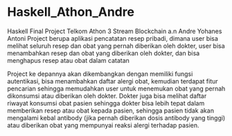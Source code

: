 # Haskell_Athon_Andre
Haskell Final Project Telkom Athon 3 Stream Blockchain a.n Andre Yohanes Antoni
Project berupa aplikasi pencatatan resep pribadi, dimana user bisa melihat seluruh resep dan obat yang pernah diberikan oleh dokter,
user bisa menambahkan resep dan obat yang diberikan oleh dokter, dan bisa menghapus resep atau obat dalam catatan

Project ke depannya akan dikembangkan dengan memiliki fungsi autentikasi, bisa menambahkan daftar alergi obat,
kemudian terdapat fitur pencarian sehingga memudahkan user untuk menemukan obat yang pernah dikonsumsi atau diberikan oleh dokter.
Dokter juga bisa melihat daftar riwayat konsumsi obat pasien sehingga dokter bisa lebih tepat dalam memberikan resep atau obat kepada pasien, sehingga pasien
tidak akan mengalami kebal antibody (jika pernah diberikan dosis antibody yang tinggi) atau diberikan obat yang mempunyai reaksi alergi terhadap pasien.
